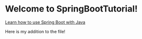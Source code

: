 Welcome to SpringBootTutorial!
==============================

[Learn how to use Spring Boot with Java](https://github.com/YogoGit/SpringBootTutorial/blob/main/SpringBoot.md)

Here is my addition to the file!
